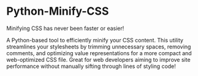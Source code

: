 # Python-Minify-CSS
Minifying CSS has never been faster or easier!

A Python-based tool to efficiently minify your CSS content. This utility streamlines your stylesheets by trimming unnecessary spaces, removing comments, and optimizing value representations for a more compact and web-optimized CSS file. Great for web developers aiming to improve site performance without manually sifting through lines of styling code!

